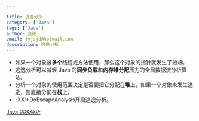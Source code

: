 ```yaml
---

title: 逃逸分析
category: ['Java']
tags: ['Java']
author: 景阳
email: jyjsjd@hotmail.com
description: 逃逸分析
---
```


* 如果一个对象被**多个**线程或方法使用，那么这个对象的指针就发生了*逃逸*。
* 逃逸分析可以减轻 Java 的**同步负载**和**内存堆分配**压力的全局数据流分析算法。
* 分析一个对象的使用范围决定是否要把它分配在**堆**上，如果一个对象未发生逃逸，则直接分配在**栈**上。
* -XX:+DoEscapeAnalysis开启逃逸分析。

[Java 逃逸分析](http://www.importnew.com/27262.html)
